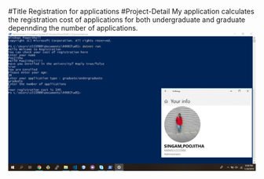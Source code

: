 #Title
Registration for applications
#Project-Detail
My application calculates the registration cost of applications for both undergraduate and graduate depennding the number of applications.
![screenshot](https://github.com/PoojithaSingam/C-.NET/blob/master/C%23NET.png)
